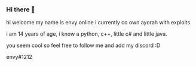 ### Hi there 👋

hi welcome my name is envy online i currently co own ayorah with exploits

i am 14 years of age, i know a python, c++, little c# and little java.

you seem cool so feel free to follow me and add my discord :D

envy#1212

